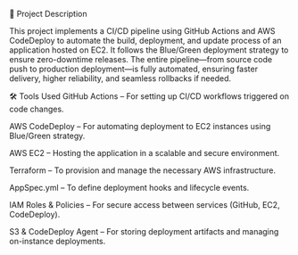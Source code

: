 📄 Project Description

This project implements a CI/CD pipeline using GitHub Actions and AWS CodeDeploy to automate the build, deployment, and update process of an application hosted on EC2. It follows the Blue/Green deployment strategy to ensure zero-downtime releases. The entire pipeline—from source code push to production deployment—is fully automated, ensuring faster delivery, higher reliability, and seamless rollbacks if needed.

🛠️ Tools Used
GitHub Actions – For setting up CI/CD workflows triggered on code changes.

AWS CodeDeploy – For automating deployment to EC2 instances using Blue/Green strategy.

AWS EC2 – Hosting the application in a scalable and secure environment.

Terraform – To provision and manage the necessary AWS infrastructure.

AppSpec.yml – To define deployment hooks and lifecycle events.

IAM Roles & Policies – For secure access between services (GitHub, EC2, CodeDeploy).

S3 & CodeDeploy Agent – For storing deployment artifacts and managing on-instance deployments.

